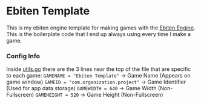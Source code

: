 # Ebiten Template
This is my ebiten engine template for making games with the [Ebiten Engine](https://github.com/hajimehoshi/ebiten).  
This is the boilerplate code that I end up always using every time I make a game.  

### Config Info
Inside [utils.go](https://github.com/RileySun/Ebiten-Template/blob/main/utils.go#L19) there are the 3 lines near the top of the file that are specific to each game:
	`GAMENAME = "Ebiten Template"` -> Game Name (Appears on game window)
	`GAMEID = "com.organization.project"` -> Game Identifier (Used for app data storage)
	`GAMEWIDTH = 640` -> Game Width (Non-Fullscreen)
	`GAMEHEIGHT = 520` -> Game Height (Non-Fullscreen)
